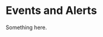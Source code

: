 [title]: # (Events and Alerts)
[tags]: # (XXX)
[priority]: # (1000)
# Events and Alerts
Something here.
